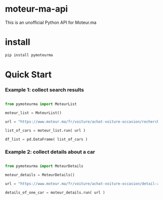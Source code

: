 # moteur-ma-api
This is an unofficial Python API for Moteur.ma


# install
```bash
pip install pymoteurma
```

# Quick Start
### Example 1: collect search results
```python

from pymoteurma import MoteurList

moteur_list = MoteurList()

url = "https://www.moteur.ma/fr/voiture/achat-voiture-occasion/recherche/?ville=rabat&per_page=30"

list_of_cars = moteur_list.run( url )

df_list = pd.DataFrame( list_of_cars )
```

### Example 2: collect details about a car

```python

from pymoteurma import MoteurDetails

moteur_details = MoteurDetails()

url = "https://www.moteur.ma/fr/voiture/achat-voiture-occasion/detail-annonce/387055/renault-scenic-.html"

details_of_one_car = moteur_details.run( url )
```
